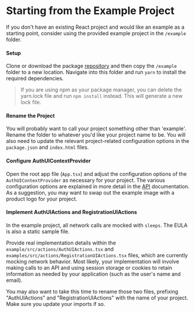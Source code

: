 # Starting from the Example Project

If you don't have an existing React project and would like an example as a starting point, consider using the provided example project in the `/example` folder.


#### Setup

Clone or download the package [repository](https://github.com/pxblue/react-workflows) and then copy the `/example` folder to a new location. Navigate into this folder and run `yarn` to install the required dependencies.

> If you are using npm as your package manager, you can delete the yarn.lock file and run `npm install` instead. This will generate a new lock file.


#### Rename the Project

You will probably want to call your project something other than 'example'. Rename the folder to whatever you'd like your project name to be. You will also need to update the relevant project-related configuration options in the `package.json` and `index.html` files.


#### Configure AuthUIContextProvider

Open the root app file (`App.tsx`) and adjust the configuration options of the `AuthUIContextProvider` as necessary for your project. The various configuration options are explained in more detail in the [API](https://github.com/pxblue/react-workflows/tree/master/login-workflow/docs/API.md) documentation. As a suggestion, you may want to swap out the example image with a product logo for your project.


#### Implement AuthUIActions and RegistrationUIActions

In the example project, all network calls are mocked with `sleeps`. The EULA is also a static sample file.

Provide real implementation details within the `example/src/actions/AuthUIActions.tsx` and `examples/src/actions/RegistrationUIActions.tsx` files, which are currently mocking network behavior. Most likely, your implementation will involve making calls to an API and using session storage or cookies to retain information as needed by your application (such as the user's name and email).

You may also want to take this time to rename those two files, prefixing "AuthUIActions" and "RegistrationUIActions" with the name of your project. Make sure you update your imports if so.